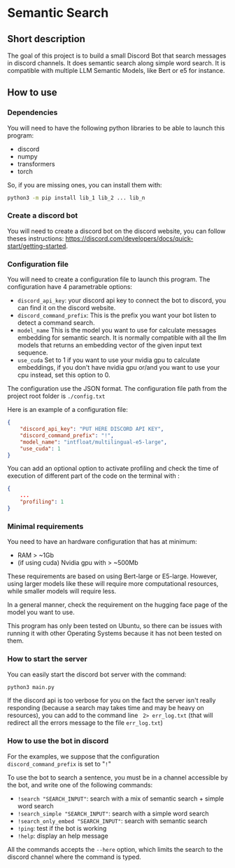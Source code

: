 # Semantic Search

## Short description

The goal of this project is to build a small Discord Bot that search messages in discord channels. It does semantic search along simple word search. It is compatible with multiple LLM Semantic Models, like Bert or e5 for instance.


## How to use

### Dependencies

You will need to have the following python libraries to be able to launch this program: 
- discord
- numpy
- transformers
- torch

So, if you are missing ones, you can install them with:

```bash
python3 -m pip install lib_1 lib_2 ... lib_n
```


### Create a discord bot

You will need to create a discord bot on the discord website, you can follow theses instructions: https://discord.com/developers/docs/quick-start/getting-started.


### Configuration file

You will need to create a configuration file to launch this program. The configuration have 4 parametrable options:

- `discord_api_key`: your discord api key to connect the bot to discord, you can find it on the discord website.
- `discord_command_prefix`: This is the prefix you want your bot listen to detect a command search.
- `model_name` This is the model you want to use for calculate messages embedding for semantic search. It is normally compatible with all the llm models that returns an embedding vector of the given input text sequence.
- `use_cuda` Set to 1 if you want to use your nvidia gpu to calculate embeddings, if you don't have nvidia gpu or/and you want to use your cpu instead, set this option to 0.

The configuration use the JSON format. The configuration file path from the project root folder is `./config.txt`

Here is an example of a configuration file:

```json
{
    "discord_api_key": "PUT HERE DISCORD API KEY",
    "discord_command_prefix": "!",
    "model_name": "intfloat/multilingual-e5-large",
    "use_cuda": 1
}
```

You can add an optional option to activate profiling and check the time of execution of different part of the code on the terminal with :

```json
{
    ...
    "profiling": 1
}
```

### Minimal requirements

You need to have an hardware configuration that has at minimum:
- RAM > ~1Gb
- (if using cuda) Nvidia gpu with > ~500Mb

These requirements are based on using Bert-large or E5-large. However, using larger models like these will require more computational resources, while smaller models will require less.

In a general manner, check the requirement on the hugging face page of the model you want to use.

This program has only been tested on Ubuntu, so there can be issues with running it with other Operating Systems because it has not been tested on them.


### How to start the server

You can easily start the discord bot server with the command:

```bash
python3 main.py
```

If the discord api is too verbose for you on the fact the server isn't really responding (because a search may takes time and may be heavy on resources), you can add to the command line ` 2> err_log.txt` (that will redirect all the errors message to the file `err_log.txt`)


### How to use the bot in discord

For the examples, we suppose that the configuration `discord_command_prefix` is set to "`!`"

To use the bot to search a sentence, you must be in a channel accessible by the bot, and write one of the following commands:

- `!search "SEARCH_INPUT"`: search with a mix of semantic search + simple word search
- `!search_simple "SEARCH_INPUT"`: search with a simple word search
- `!search_only_embed "SEARCH_INPUT"`: search with semantic search
- `!ping`: test if the bot is working
- `!help`: display an help message


All the commands accepts the `--here` option, which limits the search to the discord channel where the command is typed.

